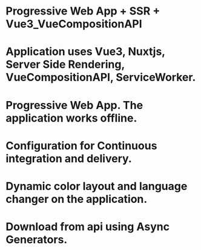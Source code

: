 # Progressive Web App + SSR + Vue3_VueCompositionAPI

# Application uses Vue3, Nuxtjs, Server Side Rendering, VueCompositionAPI, ServiceWorker.

# Progressive Web App. The application works offline.

# Configuration for Continuous integration and delivery.

# Dynamic color layout and language changer on the application.

# Download from api using Async Generators.

